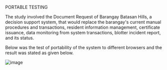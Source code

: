 PORTABLE TESTING

The study involved the Document Request of Barangay Batasan Hills, a decision support system, that would replace the barangay's current manual procedures and transactions, resident information management, certificate issuance, data monitoring from system transactions, blotter incident report, and its status.

Below was the test of portability of the system to different browsers and the result was stated as given below.

![image](https://github.com/FeaInGithub/Manual-Testing/assets/143395648/1aa5164a-8b0a-4648-ab63-ffadd1cc5b47)
